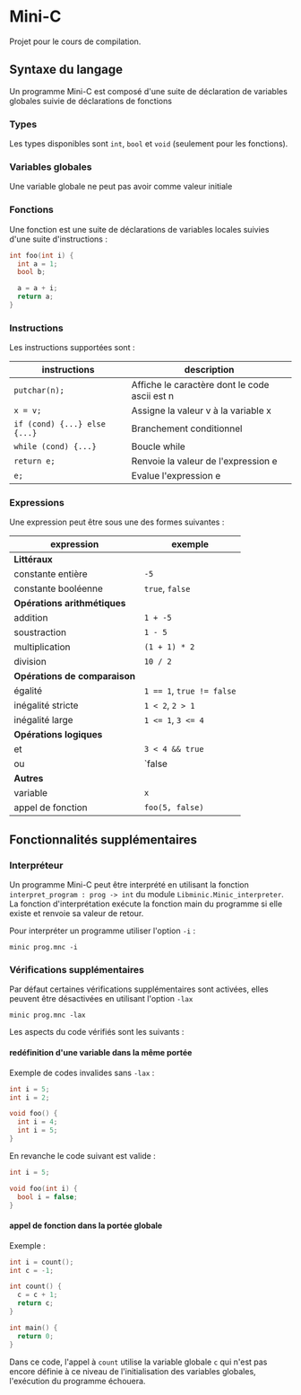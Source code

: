 # Mini-C

Projet pour le cours de compilation.

## Syntaxe du langage

Un programme Mini-C est composé d'une suite de déclaration de variables globales suivie de déclarations de fonctions

### Types

Les types disponibles sont `int`, `bool` et `void` (seulement pour les fonctions).

### Variables globales

Une variable globale ne peut pas avoir comme valeur initiale

### Fonctions

Une fonction est une suite de déclarations de variables locales suivies d'une suite d'instructions :

```c
int foo(int i) {
  int a = 1;
  bool b;

  a = a + i;
  return a;
}
```

### Instructions

Les instructions supportées sont :

| instructions                  | description                                   |
| ----------------------------- | --------------------------------------------- |
| `putchar(n);`                 | Affiche le caractère dont le code ascii est n |
| `x = v;`                      | Assigne la valeur v à la variable x           |
| `if (cond) {...} else {...} ` | Branchement conditionnel                      |
| `while (cond) {...}`          | Boucle while                                  |
| `return e;`                   | Renvoie la valeur de l'expression e           |
| `e;`                          | Evalue l'expression e                         |

### Expressions

Une expression peut être sous une des formes suivantes :

| expression                    | exemple                   |
| ----------------------------- | ------------------------- |
| **Littéraux**                 |                           |
| constante entière             | `-5`                      |
| constante booléenne           | `true`, `false`           |
| **Opérations arithmétiques**  |                           |
| addition                      | `1 + -5`                  |
| soustraction                  | `1 - 5`                   |
| multiplication                | `(1 + 1) * 2`             |
| division                      | `10 / 2`                  |
| **Opérations de comparaison** |                           |
| égalité                       | `1 == 1`, `true != false` |
| inégalité stricte             | `1 < 2`, `2 > 1`          |
| inégalité large               | `1 <= 1`, `3 <= 4`        |
| **Opérations logiques**       |                           |
| et                            | `3 < 4 && true`           |
| ou                            | `false || 1 == 2`         |
| **Autres**                    |                           |
| variable                      | `x`                       |
| appel de fonction             | `foo(5, false)`           |

## Fonctionnalités supplémentaires

### Interpréteur

Un programme Mini-C peut être interprété en utilisant la fonction `interpret_program : prog -> int` du module `Libminic.Minic_interpreter`. La fonction d'interprétation exécute la fonction main du programme si elle existe et renvoie sa valeur de retour.

Pour interpréter un programme utiliser l'option `-i` :
```
minic prog.mnc -i
```

### Vérifications supplémentaires

Par défaut certaines vérifications supplémentaires sont activées, elles peuvent être désactivées en utilisant l'option `-lax`
```
minic prog.mnc -lax
```

Les aspects du code vérifiés sont les suivants :

#### redéfinition d'une variable dans la même portée

Exemple de codes invalides sans `-lax` :
```c
int i = 5;
int i = 2;
```

```c
void foo() {
  int i = 4;
  int i = 5;
}
```

En revanche le code suivant est valide :
```c
int i = 5;

void foo(int i) {
  bool i = false;
}
```

#### appel de fonction dans la portée globale

Exemple :

```c
int i = count();
int c = -1;

int count() {
  c = c + 1;
  return c;
}

int main() {
  return 0;
}
```

Dans ce code, l'appel à `count` utilise la variable globale `c` qui n'est pas encore définie à ce niveau de l'initialisation des variables globales, l'exécution du programme échouera.
